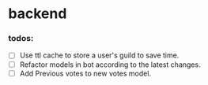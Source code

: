 # backend

### todos:

- [ ] Use ttl cache to store a user's guild to save time.
- [ ] Refactor models in bot according to the latest changes.
- [ ] Add Previous votes to new votes model.
